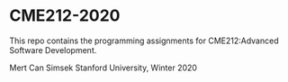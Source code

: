 # CME212-2020

This repo contains the programming assignments for CME212:Advanced Software Development.

Mert Can Simsek
Stanford University, Winter 2020
